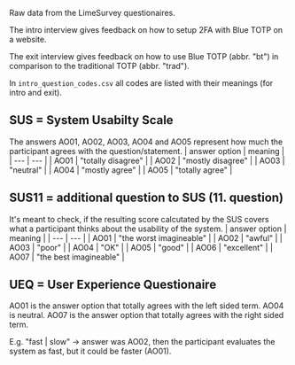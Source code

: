 Raw data from the LimeSurvey questionaires.

The intro interview gives feedback on how to setup 2FA with Blue TOTP on a website.

The exit interview gives feedback on how to use Blue TOTP (abbr. "bt") in comparison to the traditional TOTP (abbr. "trad").

In `intro_question_codes.csv` all codes are listed with their meanings (for intro and exit).

## SUS = System Usabilty Scale
The answers AO01, AO02, AO03, AO04 and AO05 represent how much the participant agrees with the question/statement.
| answer option | meaning |
| --- | --- |
| AO01 | "totally disagree" |
| AO02 | "mostly disagree" |
| AO03 | "neutral" |
| AO04 | "mostly agree" |
| AO05 | "totally agree" |

## SUS11 = additional question to SUS (11. question)
It's meant to check, if the resulting score calcutated by the SUS covers what a participant thinks about the
usability of the system.
| answer option | meaning |
| --- | --- |
| AO01 | "the worst imagineable" |
| AO02 | "awful" |
| AO03 | "poor" |
| AO04 | "OK" |
| AO05 | "good" |
| AO06 | "excellent" |
| AO07 | "the best imagineable" |

## UEQ = User Experience Questionaire
AO01 is the answer option that totally agrees with the left sided term.
AO04 is neutral.
AO07 is the answer option that totally agrees with the right sided term.

E.g. "fast | slow" -> answer was AO02, then the participant evaluates the system as fast, but it 
could be faster (AO01).
